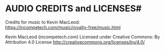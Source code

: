 # AUDIO CREDITS and LICENSES#
Credits for music to Kevin MacLeod: https://incompetech.com/music/royalty-free/music.html

Kevin MacLeod (incompetech.com)
Licensed under Creative Commons: By Attribution 4.0 License
http://creativecommons.org/licenses/by/4.0/